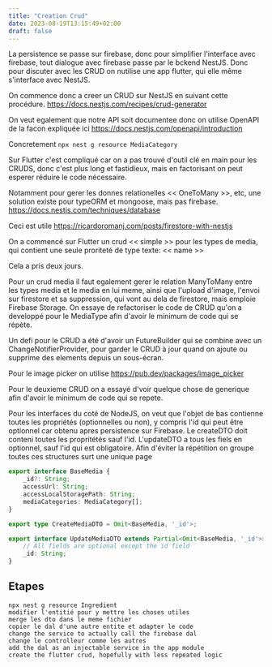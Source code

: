 ```yaml
---
title: "Creation Crud"
date: 2023-08-19T13:15:49+02:00
draft: false
---
```


La persistence se passe sur firebase, donc pour simplifier
l'interface avec firebase, tout dialogue avec firebase
passe par le bckend NestJS. Donc pour discuter avec
les CRUD on nutilise une app flutter, qui elle
même s'interface avec NestJS.

On commence donc a creer un CRUD sur NestJS en suivant
cette procédure. https://docs.nestjs.com/recipes/crud-generator

On veut egalement que notre API soit documentee donc
on utilise OpenAPI de la facon expliquée ici
https://docs.nestjs.com/openapi/introduction

Concretement `npx nest g resource MediaCategory`

Sur Flutter c'est compliqué car on a pas trouvé d'outil
clé en main pour les CRUDS, donc c'est plus long et fastidieux,
mais en factorisant on peut esperer réduire le code nécessaire.

Notamment pour gerer les donnes relationelles << OneToMany >>,
etc, une solution
existe pour typeORM et mongoose, mais pas firebase.
https://docs.nestjs.com/techniques/database

Ceci est utile https://ricardoromanj.com/posts/firestore-with-nestjs

On a commencé sur Flutter un crud << simple >> pour les types de
media, qui contient une seule proriteté de type texte: << name >>

Cela a pris deux jours.

Pour un crud media il faut egalement gerer le relation 
ManyToMany entre les types media et le media en lui
meme, ainsi que l'upload d'image, l'envoi sur firestore
et sa suppression, qui vont au dela de firestore, mais
emploie Firebase Storage. On essaye de refactoriser
le code de CRUD qu'on a developpé pour le MediaType
afin d'avoir le minimum de code qui se répète.

Un defi pour le CRUD a été d'avoir un FutureBuilder qui 
se combine avec un ChangeNotifierProvider, pour garder le 
CRUD à jour quand on ajoute ou supprime des elements depuis
un sous-écran.

Pour le image picker on utilise https://pub.dev/packages/image_picker

Pour le deuxieme CRUD on a essayé d'voir quelque chose de 
generique afin d'avoir le minimum de code qui se repete.

Pour les interfaces du coté de NodeJS, on veut que l'objet
de bas contienne toutes les propriétés (optionnelles ou non),
y compris l'id qui peut être optionnel car obtenu apres
persistence sur Firebase.
Le createDTO doit conteni toutes les propritétés sauf l'id.
L'updateDTO a tous les fiels en optionnel, sauf l'id qui
est obligatoire. Afin d'éviter la répétition on groupe
toutes ces structures surt une unique page

```typescript
export interface BaseMedia {
    _id?: String;
    accessUrl: String;
    accessLocalStoragePath: String;
    mediaCategories: MediaCategory[];
}

export type CreateMediaDTO = Omit<BaseMedia, '_id'>;

export interface UpdateMediaDTO extends Partial<Omit<BaseMedia, '_id'>> {
    // All fields are optional except the id field
    _id: String;
}
```

Etapes
---

```
npx nest g resource Ingredient
modifier l'entitié pour y mettre les choses utiles
merge les dto dans le meme fichier
copier le dal d'une autre entite et adapter le code
change the service to actually call the firebase dal
change le controlleur comme les autres
add the dal as an injectable service in the app module
create the flutter crud, hopefully with less repeated logic
```